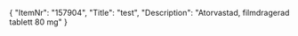 {
  "ItemNr": "157904",
  "Title": "test",
  "Description": "Atorvastad, filmdragerad tablett 80 mg"
}